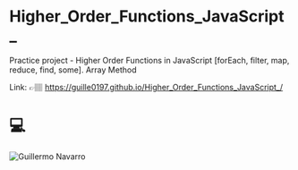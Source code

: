 # Higher_Order_Functions_JavaScript_
Practice project - Higher Order Functions in JavaScript [forEach, filter, map, reduce, find, some]. Array Method

Link: 👉🏽 https://guille0197.github.io/Higher_Order_Functions_JavaScript_/

# 💻
![Guillermo Navarro](https://repository-images.githubusercontent.com/266609106/bee73700-9dca-11ea-863c-112625fab636)
